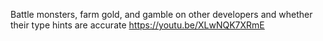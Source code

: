 Battle monsters, farm gold, and gamble on other developers and whether their type hints are accurate
https://youtu.be/XLwNQK7XRmE

